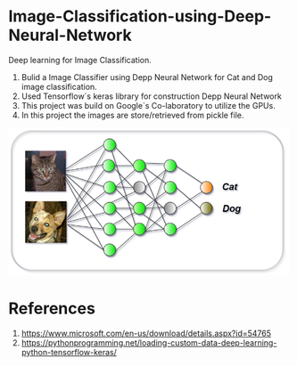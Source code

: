 # Image-Classification-using-Deep-Neural-Network
Deep learning for Image Classification.

1. Bulid a Image Classifier using Depp Neural Network for Cat and Dog image classification.
2. Used Tensorflow`s keras library for construction Depp Neural Network
3. This project was build on Google`s Co-laboratory to utilize the GPUs.
4. In this project the images are store/retrieved from pickle file.


![](projectImage2.PNG)




# References
1. https://www.microsoft.com/en-us/download/details.aspx?id=54765
2. https://pythonprogramming.net/loading-custom-data-deep-learning-python-tensorflow-keras/
